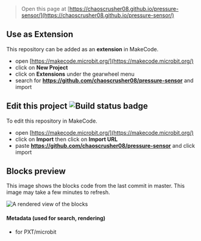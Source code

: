 
> Open this page at [https://chaoscrusher08.github.io/pressure-sensor/](https://chaoscrusher08.github.io/pressure-sensor/)

## Use as Extension

This repository can be added as an **extension** in MakeCode.

* open [https://makecode.microbit.org/](https://makecode.microbit.org/)
* click on **New Project**
* click on **Extensions** under the gearwheel menu
* search for **https://github.com/chaoscrusher08/pressure-sensor** and import

## Edit this project ![Build status badge](https://github.com/chaoscrusher08/pressure-sensor/workflows/MakeCode/badge.svg)

To edit this repository in MakeCode.

* open [https://makecode.microbit.org/](https://makecode.microbit.org/)
* click on **Import** then click on **Import URL**
* paste **https://github.com/chaoscrusher08/pressure-sensor** and click import

## Blocks preview

This image shows the blocks code from the last commit in master.
This image may take a few minutes to refresh.

![A rendered view of the blocks](https://github.com/chaoscrusher08/pressure-sensor/raw/master/.github/makecode/blocks.png)

#### Metadata (used for search, rendering)

* for PXT/microbit
<script src="https://makecode.com/gh-pages-embed.js"></script><script>makeCodeRender("{{ site.makecode.home_url }}", "{{ site.github.owner_name }}/{{ site.github.repository_name }}");</script>
